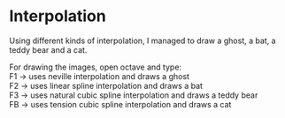 # Interpolation  

Using different kinds of interpolation, I managed to draw a ghost, a bat, a teddy bear and a cat.  

For drawing the images, open octave and type:  
F1 -> uses neville interpolation and draws a ghost  
F2 -> uses linear spline interpolation and draws a bat  
F3 -> uses natural cubic spline interpolation and draws a teddy bear  
FB -> uses tension cubic spline interpolation and draws a cat
